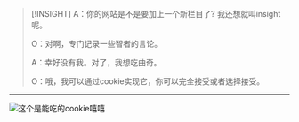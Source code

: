 >[!INSIGHT]
>A：你的网站是不是要加上一个新栏目了? 我还想就叫insight呢。
>
>O：对啊，专门记录一些智者的言论。
>
>A：幸好没有我。对了，我想吃曲奇。
>
>O：哦，我可以通过cookie实现它，你可以完全接受或者选择接受。

---

![这个是能吃的cookie嘻嘻](cookie.jpg)



